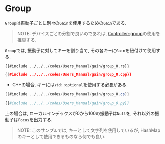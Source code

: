 # Group

`Group`は振動子ごとに別々の`Gain`を使用するための`Gain`である.

> NOTE: デバイスごとの分割で良いのであれば, [Controller::group](../controller.md#group)の使用を推奨する.

`Group`では, 振動子に対してキーを割り当て, その各キーに`Gain`を紐付けて使用する.

```rust,edition2021
{{#include ../../../codes/Users_Manual/gain/group_0.rs}}
```

```cpp
{{#include ../../../codes/Users_Manual/gain/group_0.cpp}}
```
  - C++の場合, キーには`std::optional`を使用する必要がある.

```cs
{{#include ../../../codes/Users_Manual/gain/group_0.cs}}
```

```python
{{#include ../../../codes/Users_Manual/gain/group_0.py}}
```

上の場合は, ローカルインデックスが$0$から$100$の振動子は`Null`を, それ以外の振動子は`Focus`を出力する.

> NOTE:
> このサンプルでは, キーとして文字列を使用しているが, HashMapのキーとして使用できるものなら何でも良い.
